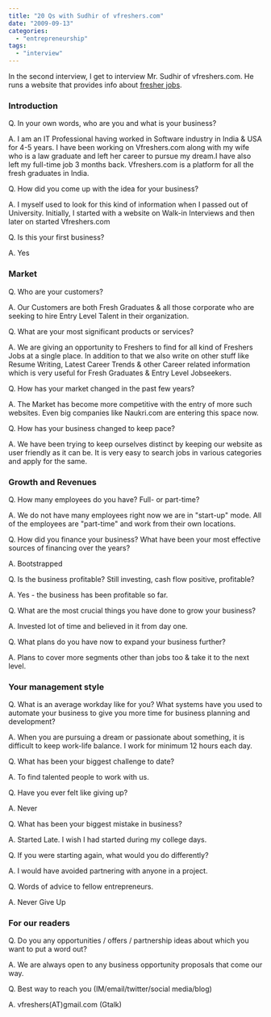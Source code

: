 ```yaml
---
title: "20 Qs with Sudhir of vfreshers.com"
date: "2009-09-13"
categories: 
  - "entrepreneurship"
tags: 
  - "interview"
---
```


In the second interview, I get to interview Mr. Sudhir of vfreshers.com. He runs a website that provides info about [fresher jobs](http://www.vfreshers.com/).

### Introduction

Q. In your own words, who are you and what is your business?

A. I am an IT Professional having worked in Software industry in India & USA for 4-5 years. I have been working on Vfreshers.com along with my wife who is a law graduate and left her career to pursue my dream.I have also left my full-time job 3 months back. Vfreshers.com is a platform for all the fresh graduates in India.

Q. How did you come up with the idea for your business?

A. I myself used to look for this kind of information when I passed out of University. Initially, I started with a website on Walk-in Interviews and then later on started Vfreshers.com

Q. Is this your first business?

A. Yes

### Market

Q. Who are your customers?

A. Our Customers are both Fresh Graduates & all those corporate who are seeking to hire Entry Level Talent in their organization.

Q. What are your most significant products or services?

A. We are giving an opportunity to Freshers to find for all kind of Freshers Jobs at a single place. In addition to that we also write on other stuff like Resume Writing, Latest Career Trends & other Career related information which is very useful for Fresh Graduates & Entry Level Jobseekers.

Q. How has your market changed in the past few years?

A. The Market has become more competitive with the entry of more such websites. Even big companies like Naukri.com are entering this space now.

Q. How has your business changed to keep pace?

A. We have been trying to keep ourselves distinct by keeping our website as user friendly as it can be. It is very easy to search jobs in various categories and apply for the same.

### Growth and Revenues

Q. How many employees do you have? Full- or part-time?

A. We do not have many employees right now we are in "start-up" mode. All of the employees are "part-time" and work from their own locations.

Q. How did you finance your business? What have been your most effective sources of financing over the years?

A. Bootstrapped

Q. Is the business profitable? Still investing, cash flow positive, profitable?

A. Yes - the business has been profitable so far.

Q. What are the most crucial things you have done to grow your business?

A. Invested lot of time and believed in it from day one.

Q. What plans do you have now to expand your business further?

A. Plans to cover more segments other than jobs too & take it to the next level.

### Your management style

Q. What is an average workday like for you? What systems have you used to automate your business to give you more time for business planning and development?

A. When you are pursuing a dream or passionate about something, it is difficult to keep work-life balance. I work for minimum 12 hours each day.

Q. What has been your biggest challenge to date?

A. To find talented people to work with us.

Q. Have you ever felt like giving up?

A. Never

Q. What has been your biggest mistake in business?

A. Started Late. I wish I had started during my college days.

Q. If you were starting again, what would you do differently?

A. I would have avoided partnering with anyone in a project.

Q. Words of advice to fellow entrepreneurs.

A. Never Give Up

### For our readers

Q. Do you any opportunities / offers / partnership ideas about which you want to put a word out?

A. We are always open to any business opportunity proposals that come our way.

Q. Best way to reach you (IM/email/twitter/social media/blog)

A. vfreshers(AT)gmail.com (Gtalk)
